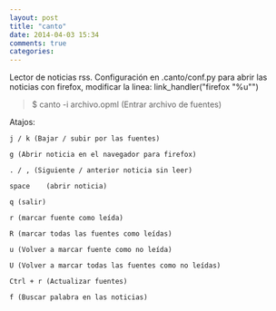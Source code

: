 ```yaml
---
layout: post
title: "canto"
date: 2014-04-03 15:34
comments: true
categories: 
---
```

Lector de noticias rss. Configuración en .canto/conf.py para abrir las noticias con firefox, modificar la linea: link_handler("firefox \"%u\"")

>$ canto -i archivo.opml (Entrar archivo de fuentes)

Atajos:

	j / k (Bajar / subir por las fuentes)

	g (Abrir noticia en el navegador para firefox)

	. / , (Siguiente / anterior noticia sin leer)

	space	 (abrir noticia)

	q (salir)

	r (marcar fuente como leída)

	R (marcar todas las fuentes como leídas)

	u (Volver a marcar fuente como no leída)

	U (Volver a marcar todas las fuentes como no leídas)

	Ctrl + r (Actualizar fuentes)

	f (Buscar palabra en las noticias)

